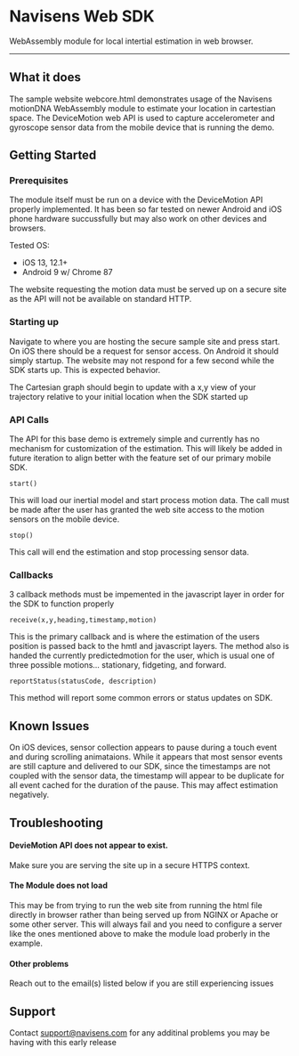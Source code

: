 # Navisens Web SDK
WebAssembly module for local intertial estimation in web browser.

-----
## What it does
The sample website webcore.html demonstrates usage of the Navisens motionDNA WebAssembly module to estimate your location in cartestian space. The DeviceMotion web API is used to capture accelerometer and gyroscope sensor data from the mobile device that is running the demo.

## Getting Started

### Prerequisites
The module itself must be run on a device with the DeviceMotion API properly implemented. It has been so far tested on newer Android and iOS phone hardware succussfully but may also work on other devices and browsers.

Tested OS:
- iOS 13, 12.1+
- Android 9 w/ Chrome 87

The website requesting the motion data must be served up on a secure site as the API will not be available on standard HTTP.

### Starting up
Navigate to where you are hosting the secure sample site and press start. On iOS there should be a request for sensor access. On Android it should simply startup. The website may not respond for a few second while the SDK starts up. This is expected behavior.

The Cartesian graph should begin to update with a x,y view of your trajectory relative to your initial location when the SDK started up

### API Calls

The API for this base demo is extremely simple and currently has no mechanism for customization of the estimation. This will likely be added in future iteration to align better with the feature set of our primary mobile SDK.

`start()`

This will load our inertial model and start process motion data. The call must be made after the user has granted the web site access to the motion sensors on the mobile device.

`stop()`

This call will end the estimation and stop processing sensor data.

### Callbacks

3 callback methods must be impemented in the javascript layer in order for the SDK to function properly

`receive(x,y,heading,timestamp,motion)`

This is the primary callback and is where the estimation of the users position is passed back to the hmtl and javascript layers. The method also is handed the currently predictedmotion for the user, which is usual one of three possible motions... stationary, fidgeting, and forward.

`reportStatus(statusCode, description)`

This method will report some common errors or status updates on SDK.

## Known Issues
On iOS devices, sensor collection appears to pause during a touch event and during scrolling animataions. While it appears that most sensor events are still capture and delivered to our SDK, since the timestamps are not coupled with the sensor data, the timestamp will appear to be duplicate for all event cached for the duration of the pause. This may affect estimation negatively.

## Troubleshooting

#### DevieMotion API does not appear to exist.
Make sure you are serving the site up in a secure HTTPS context.

#### The Module does not load
This may be from trying to run the web site from running the html file directly in browser rather than being served up from NGINX or Apache or some other server. This will always fail and you need to configure a server like the ones mentioned above to make the module load proberly in the example.

#### Other problems
Reach out to the email(s) listed below if you are still experiencing issues

## Support
Contact support@navisens.com for any additinal problems you may be having with this early release
